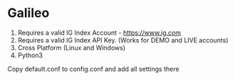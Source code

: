 # Galileo 

1. Requires a valid IG Index Account - https://www.ig.com
2. Requires a valid IG Index API Key. (Works for DEMO and LIVE accounts)
3. Cross Platform (Linux and Windows)
4. Python3

Copy default.conf to config.conf and add all settings there
